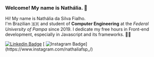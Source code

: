 ### Welcome! My name is Nathália. 👋

  
Hi! My name is Nathália da Silva Fialho.  
I'm Brazilian 🇧🇷 and student of **Computer Engineering** at the *Federal University of Pampa* since 2019. 
I dedicate my free hours in Front-end development, especially in Javascript and its frameworks. 👩‍💻


[![Linkedin Badge](https://img.shields.io/badge/-nathaliafialho-6633cc?style=flat-square&logo=Linkedin&logoColor=white&link=https://www.linkedin.com/in/nathaliafialho/)](https://www.linkedin.com/in/nathaliafialho/) 
[
![Instagram Badge](https://img.shields.io/badge/-nathaliafsp_-6633cc?style=flat-square&logo=Instagram&logoColor=white&link=mailto:nathaliafsp_)](https://www.instagram.com/nathaliafsp_/)



